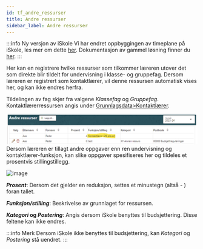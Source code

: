 ```yaml
---
id: tf_andre_ressurser
title: Andre ressurser
sidebar_label: Andre ressurser
---
```


:::info Ny versjon av iSkole
Vi har endret oppbyggingen av timeplane på iSkole, les mer om dette [her](https://dokumentasjon.iskole.net/blog/timeplan). Dokumentasjon av gammel løsning finner du [her](https://dokumentasjon.iskole.net/docs/tf_andre_ressurser_old). 
:::

Her kan en registrere hvilke ressurser som tilkommer læreren utover det som direkte blir tildelt for undervisning i klasse- og gruppefag. Dersom læreren er registrert som kontaktlærer, vil denne ressursen automatisk vises her, og kan ikke endres herfra.

Tildelingen av fag skjer fra valgene _Klassefag_ og _Gruppefag_. Kontaktlærerressursen angis under [Grunnlagsdata>Kontaktlærer](https://dokumentasjon.iskole.net/docs/gd_ressurs_kontaktlaerer).


![image](/img/tf_andre_ressurser_oversikt.png)
Dersom læreren er tillagt andre oppgaver enn ren undervisning og kontaktlærer-funksjon, kan slike oppgaver spesifiseres her og tildeles et prosentvis stillingstillegg. 


![image](https://github.com/BarmanHanssen/iskole/assets/80097133/59558314-9bc1-44a6-b3d6-95b6ef113a4e)

**_Prosent_**: Dersom det gjelder en reduksjon, settes et minustegn (altså - ) foran tallet. 

**_Funksjon/stilling_**: Beskrivelse av grunnlaget for ressursen.

**_Kategori_ og _Postering_**: Angis dersom iSkole benyttes til budsjettering. Disse feltene kan ikke endres. 

:::info Merk
Dersom iSkole ikke benyttes til budsjettering, kan _Kategori_ og _Postering_ stå uendret.
:::



